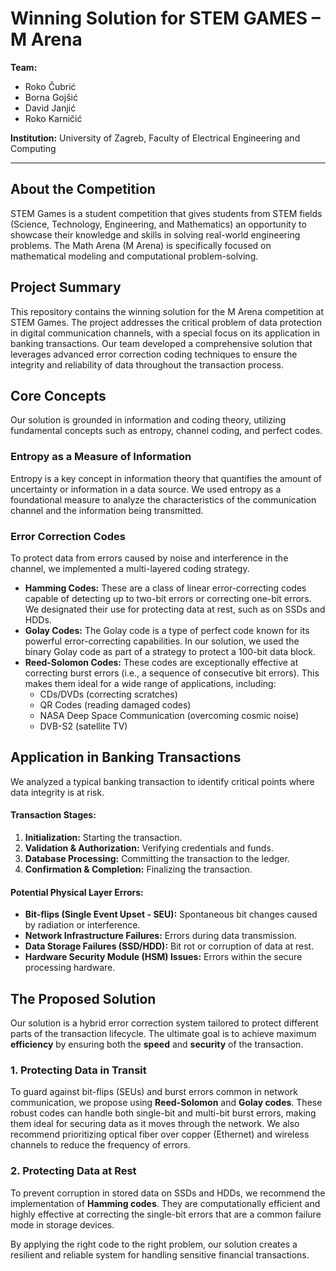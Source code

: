 # Winning Solution for STEM GAMES – M Arena

**Team:**
*   Roko Čubrić
*   Borna Gojšić
*   David Janjić
*   Roko Karničić

**Institution:** University of Zagreb, Faculty of Electrical Engineering and Computing

---

## About the Competition

STEM Games is a student competition that gives students from STEM fields (Science, Technology, Engineering, and Mathematics) an opportunity to showcase their knowledge and skills in solving real-world engineering problems. The Math Arena (M Arena) is specifically focused on mathematical modeling and computational problem-solving.

## Project Summary

This repository contains the winning solution for the M Arena competition at STEM Games. The project addresses the critical problem of data protection in digital communication channels, with a special focus on its application in banking transactions. Our team developed a comprehensive solution that leverages advanced error correction coding techniques to ensure the integrity and reliability of data throughout the transaction process.

## Core Concepts

Our solution is grounded in information and coding theory, utilizing fundamental concepts such as entropy, channel coding, and perfect codes.

### Entropy as a Measure of Information

Entropy is a key concept in information theory that quantifies the amount of uncertainty or information in a data source. We used entropy as a foundational measure to analyze the characteristics of the communication channel and the information being transmitted.

### Error Correction Codes

To protect data from errors caused by noise and interference in the channel, we implemented a multi-layered coding strategy.

*   **Hamming Codes:** These are a class of linear error-correcting codes capable of detecting up to two-bit errors or correcting one-bit errors. We designated their use for protecting data at rest, such as on SSDs and HDDs.
*   **Golay Codes:** The Golay code is a type of perfect code known for its powerful error-correcting capabilities. In our solution, we used the binary Golay code as part of a strategy to protect a 100-bit data block.
*   **Reed-Solomon Codes:** These codes are exceptionally effective at correcting burst errors (i.e., a sequence of consecutive bit errors). This makes them ideal for a wide range of applications, including:
    *   CDs/DVDs (correcting scratches)
    *   QR Codes (reading damaged codes)
    *   NASA Deep Space Communication (overcoming cosmic noise)
    *   DVB-S2 (satellite TV)

## Application in Banking Transactions

We analyzed a typical banking transaction to identify critical points where data integrity is at risk.

#### Transaction Stages:
1.  **Initialization:** Starting the transaction.
2.  **Validation & Authorization:** Verifying credentials and funds.
3.  **Database Processing:** Committing the transaction to the ledger.
4.  **Confirmation & Completion:** Finalizing the transaction.

#### Potential Physical Layer Errors:
*   **Bit-flips (Single Event Upset - SEU):** Spontaneous bit changes caused by radiation or interference.
*   **Network Infrastructure Failures:** Errors during data transmission.
*   **Data Storage Failures (SSD/HDD):** Bit rot or corruption of data at rest.
*   **Hardware Security Module (HSM) Issues:** Errors within the secure processing hardware.

## The Proposed Solution

Our solution is a hybrid error correction system tailored to protect different parts of the transaction lifecycle. The ultimate goal is to achieve maximum **efficiency** by ensuring both the **speed** and **security** of the transaction.

### 1. Protecting Data in Transit
To guard against bit-flips (SEUs) and burst errors common in network communication, we propose using **Reed-Solomon** and **Golay codes**. These robust codes can handle both single-bit and multi-bit burst errors, making them ideal for securing data as it moves through the network. We also recommend prioritizing optical fiber over copper (Ethernet) and wireless channels to reduce the frequency of errors.

### 2. Protecting Data at Rest
To prevent corruption in stored data on SSDs and HDDs, we recommend the implementation of **Hamming codes**. They are computationally efficient and highly effective at correcting the single-bit errors that are a common failure mode in storage devices.

By applying the right code to the right problem, our solution creates a resilient and reliable system for handling sensitive financial transactions.
